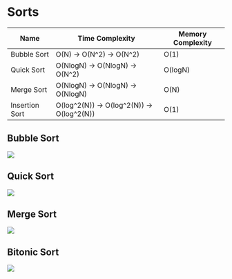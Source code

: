 # Sorts
| Name | Time Complexity| Memory Complexity |
|------|----------------|-------------------|
| Bubble Sort | O(N) -> O(N^2) -> O(N^2) | O(1) |
| Quick Sort | O(NlogN) -> O(NlogN) -> O(N^2) | O(logN) |
| Merge Sort | O(NlogN) -> O(NlogN) -> O(NlogN) | O(N) |
| Insertion Sort | O(log^2(N)) -> O(log^2(N)) -> O(log^2(N)) | O(1) |


## Bubble Sort
![](https://upload.wikimedia.org/wikipedia/commons/thumb/5/54/Sorting_bubblesort_anim.gif/250px-Sorting_bubblesort_anim.gif)

## Quick Sort
![](https://upload.wikimedia.org/wikipedia/commons/6/6a/Sorting_quicksort_anim.gif)

## Merge Sort
![](https://media.proglib.io/wp-uploads/-000//1/596b722dc99d1_3qHz285.gif)

## Bitonic Sort
![](https://ru.wikipedia.org/wiki/%D0%91%D0%B8%D1%82%D0%BE%D0%BD%D0%BD%D0%B0%D1%8F_%D1%81%D0%BE%D1%80%D1%82%D0%B8%D1%80%D0%BE%D0%B2%D0%BA%D0%B0#/media/%D0%A4%D0%B0%D0%B9%D0%BB:BitonicSort.svg)
